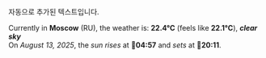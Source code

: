 
자동으로 추가된 텍스트입니다.

<!--START_SECTION:weather:moscow-->
Currently in **Moscow** (RU), the weather is: **22.4°C** (feels like **22.1°C**), ***clear sky***<br/>
On *August 13, 2025*, the *sun rises* at 🌅**04:57** and *sets* at 🌇**20:11**.
<!--END_SECTION:weather-->
